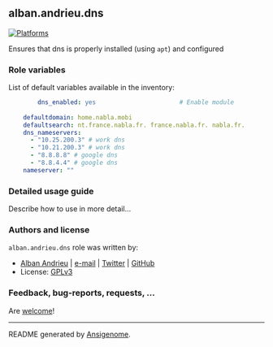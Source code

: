 ## alban.andrieu.dns

  [![Platforms](http://img.shields.io/badge/platforms-ubuntu-lightgrey.svg?style=flat)](#)

Ensures that dns is properly installed (using `apt`) and configured




### Role variables

List of default variables available in the inventory:

```yaml
        dns_enabled: yes                       # Enable module
    
    defaultdomain: home.nabla.mobi
    defaultsearch: nt.france.nabla.fr. france.nabla.fr. nabla.fr.
    dns_nameservers:
      - "10.25.200.3" # work dns
      - "10.21.200.3" # work dns 
      - "8.8.8.8" # google dns
      - "8.8.4.4" # google dns
    nameserver: ""
```


### Detailed usage guide

Describe how to use in more detail...


### Authors and license

`alban.andrieu.dns` role was written by:
- [Alban Andrieu](fr.linkedin.com/in/nabla/) | [e-mail](mailto:alban.andrieu@free.fr) | [Twitter](https://twitter.com/AlbanAndrieu) | [GitHub](https://github.com/AlbanAndrieu)
- License: [GPLv3](https://tldrlegal.com/license/gnu-general-public-license-v3-%28gpl-3%29)

### Feedback, bug-reports, requests, ...

Are [welcome](https://github.com/AlbanAndrieu/ansible-dns/issues)!

***

README generated by [Ansigenome](https://github.com/nickjj/ansigenome/).
